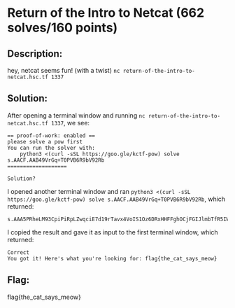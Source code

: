 # Return of the Intro to Netcat (662 solves/160 points)
## Description:
hey, netcat seems fun! (with a twist)
`nc return-of-the-intro-to-netcat.hsc.tf 1337`

## Solution:
After opening a terminal window and running `nc return-of-the-intro-to-netcat.hsc.tf 1337`, we see:
```
== proof-of-work: enabled ==
please solve a pow first
You can run the solver with:
    python3 <(curl -sSL https://goo.gle/kctf-pow) solve s.AACF.AAB49VrGq+T0PVB6R9bV92Rb
===================

Solution?
```
I opened another terminal window and ran `python3 <(curl -sSL https://goo.gle/kctf-pow) solve s.AACF.AAB49VrGq+T0PVB6R9bV92Rb`, which returned:
```
s.AAA5PRheLM93CpiPiRpLZwqciE7d19rTavx4VoIS1Oz6DRxHHFFghOCjFGIJlmbTfR5IWsTTM8rWz3mqtD02OM/sJ8QRxQT9u880J4MRfH462nqMIj9+igTbIg8K3nODylfy9z6rJIovsoMD7iDeydAsMTZu/tMQLzAkJgYvDOpV3SaksRgiZF9pDAUiVYQVTwdxrGQf8V/Iap4PUkY8FVQ+
```
I copied the result and gave it as input to the first terminal window, which returned: 
```
Correct
You got it! Here's what you're looking for: flag{the_cat_says_meow}
```

## Flag:
flag{the_cat_says_meow}
